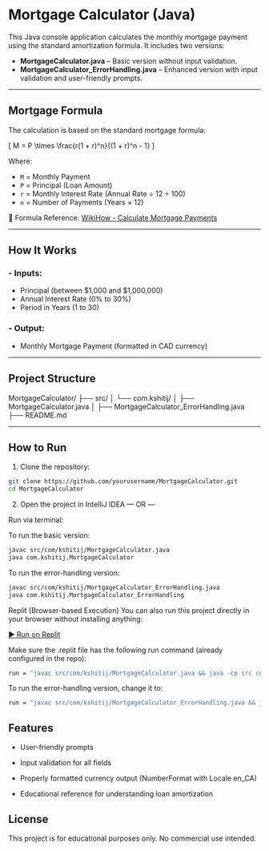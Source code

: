 # Mortgage Calculator (Java)

This Java console application calculates the monthly mortgage payment using the standard amortization formula. It includes two versions:

- **MortgageCalculator.java** – Basic version without input validation.
- **MortgageCalculator_ErrorHandling.java** – Enhanced version with input validation and user-friendly prompts.

---

## Mortgage Formula

The calculation is based on the standard mortgage formula:

\[
M = P \times \frac{r(1 + r)^n}{(1 + r)^n - 1}
\]

Where:

- `M` = Monthly Payment
- `P` = Principal (Loan Amount)
- `r` = Monthly Interest Rate (Annual Rate ÷ 12 ÷ 100)
- `n` = Number of Payments (Years × 12)

📖 Formula Reference: [WikiHow - Calculate Mortgage Payments](https://www.wikihow.com/Calculate-Mortgage-Payments)

---

## How It Works

### - Inputs:

- Principal (between $1,000 and $1,000,000)
- Annual Interest Rate (0% to 30%)
- Period in Years (1 to 30)

### - Output:

- Monthly Mortgage Payment (formatted in CAD currency)

---

## Project Structure

MortgageCalculator/
├── src/
│ └── com.kshitij/
│ ├── MortgageCalculator.java
│ ├── MortgageCalculator_ErrorHandling.java
├── README.md

---

## How to Run

1. Clone the repository:

```bash
git clone https://github.com/yourusername/MortgageCalculator.git
cd MortgageCalculator
```

2. Open the project in IntelliJ IDEA
   — OR —

Run via terminal:

To run the basic version:

```bash
javac src/com/kshitij/MortgageCalculator.java
java com.kshitij.MortgageCalculator
```

To run the error-handling version:

```bash
javac src/com/kshitij/MortgageCalculator_ErrorHandling.java
java com.kshitij.MortgageCalculator_ErrorHandling
```

Replit (Browser-based Execution)
You can also run this project directly in your browser without installing anything:

[▶️ Run on Replit](https://replit.com/@sleepingfreak94/MortgageCalculator)

Make sure the .replit file has the following run command (already configured in the repo):

```bash
run = "javac src/com/kshitij/MortgageCalculator.java && java -cp src com.kshitij.MortgageCalculator"
```

To run the error-handling version, change it to:

```bash
run = "javac src/com/kshitij/MortgageCalculator_ErrorHandling.java && java -cp src com.kshitij.MortgageCalculator_ErrorHandling"
```

## Features

- User-friendly prompts

- Input validation for all fields

- Properly formatted currency output (NumberFormat with Locale en_CA)

- Educational reference for understanding loan amortization

## License

This project is for educational purposes only. No commercial use intended.
